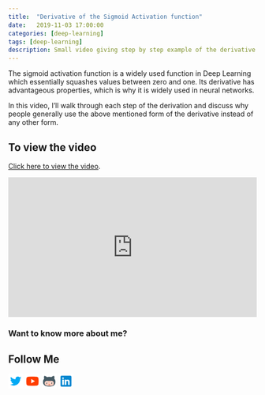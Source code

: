 ```yaml
---
title:  "Derivative of the Sigmoid Activation function"
date:   2019-11-03 17:00:00
categories: [deep-learning]
tags: [deep-learning]
description: Small video giving step by step example of the derivative calculation of sigmoid activation function.
---
```


The sigmoid activation function is a widely used function in Deep Learning which essentially squashes values between zero and one. Its derivative has advantageous properties, which is why it is widely used in neural networks.  

In this video, I’ll walk through each step of the derivation and discuss why people generally use the above mentioned form of the derivative instead of any other form.  

## To view the video

<p> <a href="https://www.youtube.com/watch?v=yQ5ISYA95X0">Click here to view the video</a>.</p>

<div style="position: relative; padding-bottom: 56.25%; height: 0; overflow: hidden;">
  <iframe src="https://www.youtube.com/embed/yQ5ISYA95X0" style="position: absolute; top: 0; left: 0; width: 100%; height: 100%; border:0;" allowfullscreen title="YouTube Video"></iframe>
</div>

### Want to know more about me?
## Follow Me
<a href="https://twitter.com/_bhaveshbhatt" target="_blank"><img class="ai-subscribed-social-icon" src="/assets/images/tw.png" width="30"></a>
<a href="https://www.youtube.com/bhaveshbhatt8791/" target="_blank"><img class="ai-subscribed-social-icon" src="/assets/images/ytb.png" width="30"></a>
<a href="https://github.com/bhattbhavesh91" target="_blank"><img class="ai-subscribed-social-icon" src="/assets/images/gthb.png" width="30"></a>
<a href="https://www.linkedin.com/in/bhattbhavesh91/" target="_blank"><img class="ai-subscribed-social-icon" src="/assets/images/lnkdn.png" width="30"></a>
